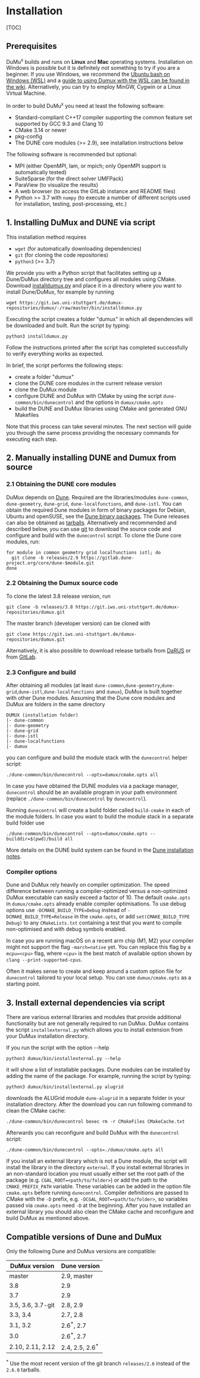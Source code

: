 # Installation

[TOC]

## Prerequisites

DuMu<sup>x</sup> builds and runs on **Linux** and **Mac** operating systems.
Installation on Windows is possible but it is definitely not something to try if you are a beginner.
If you use Windows, we recommend the [Ubuntu bash on Windows (WSL)](https://msdn.microsoft.com/commandline/wsl/)
and a [guide to using Dumux with the WSL can be found in the wiki](https://git.iws.uni-stuttgart.de/dumux-repositories/dumux/-/wikis/Installation-of-DuMux-inside-the-Windows-Subsystem-for-Linux-(WSL)).
Alternatively, you can try to employ MinGW, Cygwin or a Linux Virtual Machine.

In order to build DuMu<sup>x</sup> you need at least the following software:

* Standard-compliant C++17 compiler supporting the common feature set supported by GCC 9.3 and Clang 10
* CMake 3.14 or newer
* pkg-config
* The DUNE core modules (>= 2.9), see installation instructions below

The following software is recommended but optional:

* MPI (either OpenMPI, lam, or mpich; only OpenMPI support is automatically tested)
* SuiteSparse (for the direct solver UMFPack)
* ParaView (to visualize the results)
* A web browser (to access the GitLab instance and README files)
* Python >= 3.7 with `numpy` (to execute a number of different scripts used for installation, testing, post-processing, etc.)


## 1. Installing DuMux and DUNE via script

This installation method requires

* `wget` (for automatically downloading dependencies)
* `git` (for cloning the code repositories)
* `python3` (>= 3.7)

We provide you with a Python script that facilitates setting up a Dune/DuMux directory
tree and configures all modules using CMake. Download [installdumux.py](https://git.iws.uni-stuttgart.de/dumux-repositories/dumux/blob/master/bin/installdumux.py) and place it in a directory where you want to install Dune/DuMux, for example by running

    wget https://git.iws.uni-stuttgart.de/dumux-repositories/dumux/-/raw/master/bin/installdumux.py

Executing the script creates a folder "dumux" in which all dependencies will be downloaded and built.
Run the script by typing:

    python3 installdumux.py

Follow the instructions printed after the script has completed successfully to verify everything works as expected.

In brief, the script performs the following steps:

* create a folder "dumux"
* clone the DUNE core modules in the current release version
* clone the DuMux module
* configure DUNE and DuMux with CMake by using the script `dune-common/bin/dunecontrol` and the options in `dumux/cmake.opts`
* build the DUNE and DuMux libraries using CMake and generated GNU Makefiles

Note that this process can take several minutes. The next section will guide
you through the same process providing the necessary commands for executing each step.

## 2. Manually installing DUNE and Dumux from source

### 2.1 Obtaining the DUNE core modules

DuMux depends on [Dune](https://dune-project.org/).
Required are the libraries/modules `dune-common`, `dune-geometry`,
`dune-grid`, `dune-localfunctions`, and `dune-istl`.
You can obtain the required Dune modules in form of binary packages
for Debian, Ubuntu and openSUSE, see the [Dune binary packages](http://www.dune-project.org/binary/).
The Dune releases can also be obtained as [tarballs](https://www.dune-project.org/releases/).
Alternatively and recommended and described below, you can use [git](https://www.dune-project.org/dev/downloadgit/)
to download the source code and configure and build with the `dunecontrol` script.
To clone the Dune core modules, run:

    for module in common geometry grid localfunctions istl; do
      git clone -b releases/2.9 https://gitlab.dune-project.org/core/dune-$module.git
    done

### 2.2 Obtaining the Dumux source code

To clone the latest 3.8 release version, run

    git clone -b releases/3.8 https://git.iws.uni-stuttgart.de/dumux-repositories/dumux.git

The master branch (developer version) can be cloned with

    git clone https://git.iws.uni-stuttgart.de/dumux-repositories/dumux.git

Alternatively, it is also possible to download release tarballs
from [DaRUS](https://doi.org/10.18419/darus-3405) or
from [GitLab](https://git.iws.uni-stuttgart.de/dumux-repositories/dumux/-/releases).

### 2.3 Configure and build

After obtaining all modules (at least `dune-common`,`dune-geometry`,`dune-grid`,`dune-istl`,`dune-localfunctions` and `dumux`),
DuMux is built together with other Dune modules. Assuming that the Dune core modules and DuMux are folders in the same directory

    DUMUX (installation folder)
    |- dune-common
    |- dune-geometry
    |- dune-grid
    |- dune-istl
    |- dune-localfunctions
    |- dumux

you can configure and build the module stack with the `dunecontrol` helper script:

    ./dune-common/bin/dunecontrol --opts=dumux/cmake.opts all

In case you have obtained the DUNE modules via a package manager,
`dunecontrol` should be an available program in your path environment
(replace `./dune-common/bin/dunecontrol` by `dunecontrol`).

Running `dunecontrol` will create a build folder called
`build-cmake` in each of the module folders.
In case you want to build the module stack in a separate build folder use

    ./dune-common/bin/dunecontrol --opts=dumux/cmake.opts --builddir=$(pwd)/build all

More details on the DUNE build system can be found in the [Dune installation notes](http://www.dune-project.org/doc/installation/).

### Compiler options

Dune and DuMux rely heavily on compiler optimization.
The speed difference between running a compiler-optimized versus a non-optimized DuMux executable can easily exceed a factor of $10$.
The default `cmake.opts` in `dumux/cmake.opts` already enable compiler optimisations.
To use debug options use `-DCMAKE_BUILD_TYPE=Debug` instead of `-DCMAKE_BUILD_TYPE=Release` in the `cmake.opts`, or
add `set(CMAKE_BUILD_TYPE Debug)` to any `CMakeLists.txt` containing a test that you want
to compile non-optimised and with debug symbols enabled.

In case you are running macOS on a recent arm chip (M1, M2) your compiler might not support the flag `-march=native` yet.
You can replace this flag by a `mcpu=<cpu>` flag, where `<cpu>` is the best match of available option shown by
`clang --print-supported-cpus`.

Often it makes sense to create and keep around a custom option file for `dunecontrol` tailored
to your local setup. You can use `dumux/cmake.opts` as a starting point.

## 3. Install external dependencies via script

There are various external libraries and modules that provide additional functionality but are
not generally required to run DuMux.
DuMux contains the script `installexternal.py` which allows you to install extension from your DuMux installation directory.

If you run the script with the option \-\-help

    python3 dumux/bin/installexternal.py --help

it will show a list of installable packages. Dune modules can be installed by adding the name of the package.
For example, running the script by typing:

    python3 dumux/bin/installexternal.py alugrid

downloads the ALUGrid module `dune-alugrid` in a separate folder in your installation directory. After the download
you can run following command to clean the CMake cache:

    ./dune-common/bin/dunecontrol bexec rm -r CMakeFiles CMakeCache.txt

Afterwards you can reconfigure and build DuMux with the `dunecontrol` script:

    ./dune-common/bin/dunecontrol --opts=./dumux/cmake.opts all

If you install an external library which is not a Dune module, the script will
install the library in the directory `external`. If you install external libraries in an non-standard location you
must usually either set the root path of the package (e.g. `CGAL_ROOT=<path/to/folder>`) or add the path to the `CMAKE_PREFIX_PATH`
variable. These variables can be added in the option file `cmake.opts` before running `dunecontrol`. Compiler definitions are
passed to CMake with the `-D` prefix, e.g. `-DCGAL_ROOT=<path/to/folder>`, so variables passed via `cmake.opts` need `-D` at the beginning.
After you have installed an external library you should also clean the CMake cache and
reconfigure and build DuMux as mentioned above.


## Compatible versions of Dune and DuMux

Only the following Dune and DuMux versions are compatible:

| DuMux version     | Dune version              |
|-------------------|---------------------------|
| master            | 2.9, master               |
| 3.8               | 2.9
| 3.7               | 2.9                       |
| 3.5, 3.6, 3.7-git | 2.8, 2.9                  |
| 3.3, 3.4          | 2.7, 2.8                  |
| 3.1, 3.2          | 2.6<sup>*</sup>, 2.7      |
| 3.0               | 2.6<sup>*</sup>, 2.7      |
| 2.10, 2.11, 2.12  | 2.4, 2.5, 2.6<sup>*</sup> |

<sup>*</sup> Use the most recent version of the git branch `releases/2.6` instead of the `2.6.0` tarballs.
